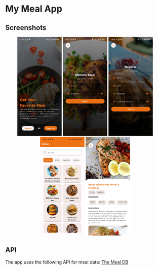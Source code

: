# My Meal App

## Screenshots
<p align="center">
  <img src="assets/ss/ss_welcome.jpeg" width="140" />
  <img src="assets/ss/ss_login.jpeg" width="140" />
  <img src="assets/ss/ss_regis.jpeg" width="140" />
  <img src="assets/ss/ss_home.jpeg" width="140" />
  <img src="assets/ss/ss_detail.jpeg" width="140" />
</p>

## API
The app uses the following API for meal data: [The Meal DB](https://www.themealdb.com/api.php)

